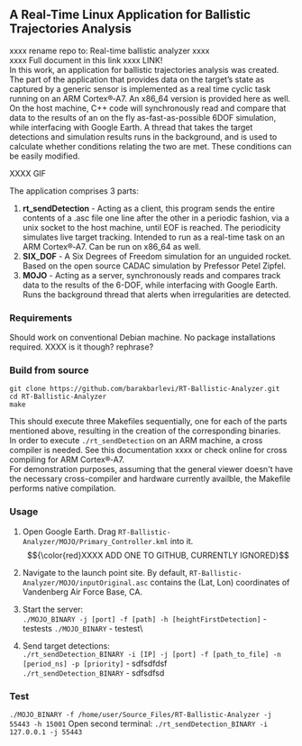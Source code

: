## A Real-Time Linux Application for Ballistic Trajectories Analysis
xxxx rename repo to: Real-time ballistic analyzer xxxx\
xxxx Full document in this link xxxx LINK!\
In this work, an application for ballistic trajectories analysis was created. The part of the application that provides data on the target’s state as captured by a generic sensor is implemented as a real time cyclic task running on an ARM Cortex®‑A7. An x86_64 version is provided here as well. On the host machine, C++ code will synchronously read and compare that data to the results of an on the fly as-fast-as-possible 6DOF simulation, while interfacing with Google Earth. A thread that takes the target detections and simulation results runs in the background, and is used to calculate whether conditions relating the two are met. These conditions can be easily modified.

XXXX GIF

The application comprises 3 parts:
1. **rt_sendDetection** - Acting as a client, this program sends the entire contents of a .asc file one line after the other in a periodic fashion, via a unix socket to the host machine, until EOF is reached. The periodicity simulates live target tracking. Intended to run as a real-time task on an ARM Cortex®‑A7. Can be run on x86_64 as well.
2. **SIX_DOF** - A Six Degrees of Freedom simulation for an unguided rocket. Based on the open source CADAC simulation by Prefessor Petel Zipfel.
3. **MOJO** - Acting as a server, synchronously reads and compares track data to the results of the 6-DOF, while interfacing with Google Earth. Runs the background thread that alerts when irregularities are detected.

### Requirements
Should work on conventional Debian machine. No package installations required.
XXXX is it though? rephrase? 

### Build from source
```
git clone https://github.com/barakbarlevi/RT-Ballistic-Analyzer.git
cd RT-Ballistic-Analyzer
make
```
This should execute three Makefiles sequentially, one for each of the parts mentioned above, resulting in the creation of the corresponding binaries.\
In order to execute `./rt_sendDetection` on an ARM machine, a cross compiler is needed. See this documentation xxxx or check online for cross compiling for ARM Cortex®‑A7.\
For demonstration purposes, assuming that the general viewer doesn't have the necessary cross-compiler and hardware currently availble, the Makefile performs native compilation.

### Usage
1. Open Google Earth. Drag `RT-Ballistic-Analyzer/MOJO/Primary_Controller.kml` into it. $${\color{red}XXXX ADD ONE TO GITHUB, CURRENTLY IGNORED}$$
2. Navigate to the launch point site. By default, `RT-Ballistic-Analyzer/MOJO/inputOriginal.asc` contains the (Lat, Lon) coordinates of Vandenberg Air Force Base, CA.
3. Start the server:\
`./MOJO_BINARY -j [port] -f [path] -h [heightFirstDetection]` - testests
`./MOJO_BINARY` - testest\

4. Send target detections:\
 `./rt_sendDetection_BINARY -i [IP] -j [port] -f [path_to_file] -n [period_ns] -p [priority]` - sdfsdfdsf\
 `./rt_sendDetection_BINARY` - sdfsdfsd

 ### Test
 `./MOJO_BINARY -f /home/user/Source_Files/RT-Ballistic-Analyzer -j 55443 -h 15001`
 Open second terminal:
 `./rt_sendDetection_BINARY -i 127.0.0.1 -j 55443`

